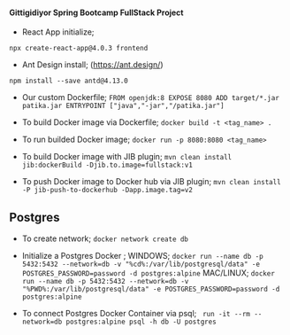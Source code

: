 #### Gittigidiyor Spring Bootcamp FullStack Project

* React App initialize;

`npx create-react-app@4.0.3 frontend`

* Ant Design install; (https://ant.design/)

`npm install --save antd@4.13.0`

* Our custom Dockerfile;
`FROM openjdk:8
  EXPOSE 8080
  ADD target/*.jar patika.jar
  ENTRYPOINT ["java","-jar","/patika.jar"]`
  
* To build Docker image via Dockerfile; `docker build -t <tag_name> .`
* To run builded Docker image; `docker run -p 8080:8080 <tag_name>`

* To build Docker image with JIB plugin; `mvn clean install jib:dockerBuild -Djib.to.image=fullstack:v1`
* To push Docker image to Docker hub via JIB plugin; `mvn clean install -P jib-push-to-dockerhub -Dapp.image.tag=v2`

## Postgres 
* To create network; 
  `docker network create db`
* Initialize a Postgres Docker ; 
  WINDOWS;
  `docker run --name db -p 5432:5432 --network=db -v "%cd%:/var/lib/postgresql/data" -e POSTGRES_PASSWORD=password -d postgres:alpine`
  MAC/LINUX;
  `docker run --name db -p 5432:5432 --network=db -v "%PWD%:/var/lib/postgresql/data" -e POSTGRES_PASSWORD=password -d postgres:alpine`

* To connect Postgres Docker Container via psql; 
` run -it --rm --network=db postgres:alpine psql -h db -U postgres`